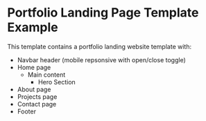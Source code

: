 # Portfolio Landing Page Template Example

This template contains a portfolio landing website template with:

- Navbar header (mobile repsonsive with open/close toggle)
- Home page
  - Main content
    - Hero Section
- About page
- Projects page
- Contact page
- Footer
